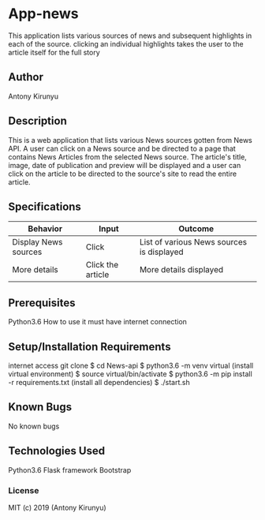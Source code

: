 # App-news
This application lists various sources of news and subsequent highlights in each of the source. clicking an individual highlights takes the user to the article itself for the full story

## Author
Antony Kirunyu

## Description
This is a web application that lists various News sources gotten from News API. A user can click on a News source and be directed to a page that contains News Articles from the selected News source. The article's title, image, date of publication and preview will be displayed and a user can click on the article to be directed to the source's site to read the entire article.

## Specifications
|Behavior|	Input	|Outcome|
|---------|----------|--------|
|Display News sources	|Click	|List of various News sources is displayed|
|More details| Click the article| More details displayed|


## Prerequisites
Python3.6
How to use it
must have internet connection

## Setup/Installation Requirements
internet access
git clone 
$ cd News-api
$ python3.6 -m venv virtual (install virtual environment)
$ source virtual/bin/activate
$ python3.6 -m pip install -r requirements.txt (install all dependencies)
$ ./start.sh

## Known Bugs
No known bugs

## Technologies Used
Python3.6
Flask framework
Bootstrap

### License
MIT (c) 2019 (Antony Kirunyu)